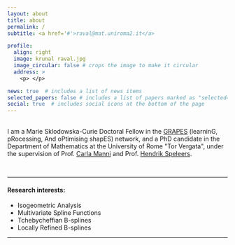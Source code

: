 ```yaml
---
layout: about
title: about
permalink: /
subtitle: <a href='#'>raval@mat.uniroma2.it</a>

profile:
  align: right
  image: krunal raval.jpg
  image_circular: false # crops the image to make it circular
  address: >
    <p> </p>

news: true  # includes a list of news items
selected_papers: false # includes a list of papers marked as "selected={true}"
social: true  # includes social icons at the bottom of the page
---
```


\
I am a Marie Sklodowska-Curie Doctoral Fellow in the [GRAPES](http://grapes-network.eu/) (learninG, pRocessing, And oPtimising shapES) network, and a PhD candidate in the Department of Mathematics at the University of Rome "Tor Vergata", under the supervision of Prof. [Carla Manni](http://www.mat.uniroma2.it/~manni/home_ing.html) and Prof. [Hendrik Speleers](https://www.mat.uniroma2.it/~speleers/).

<br>

*** 

#### Research interests: 
  <ul>
    <li>Isogeometric Analysis</li>
    <li>Multivariate Spline Functions</li>
    <li>Tchebycheffian B-splines</li>
    <li>Locally Refined B-splines</li>
  </ul>



***

